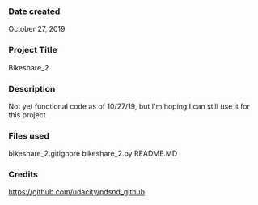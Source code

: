 ### Date created
October 27, 2019

### Project Title
Bikeshare_2

### Description
Not yet functional code as of 10/27/19, but I'm hoping I can still use it for this project

### Files used
bikeshare_2.gitignore
bikeshare_2.py
README.MD

### Credits
https://github.com/udacity/pdsnd_github
